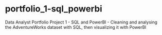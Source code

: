 # portfolio_1-sql_powerbi
Data Analyst Portfolio Project 1 - SQL and PowerBI - Cleaning and analysing the AdventureWorks dataset with SQL, then visualizing it with PowerBI
